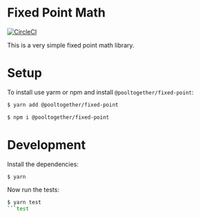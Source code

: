 # Fixed Point Math

[![CircleCI](https://circleci.com/gh/pooltogether/fixed-point.svg?style=svg)](https://circleci.com/gh/pooltogether/fixed-point)

This is a very simple fixed point math library.

# Setup

To install use yarm or npm and install `@pooltogether/fixed-point`:

```sh
$ yarn add @pooltogether/fixed-point
```

```sh
$ npm i @pooltogether/fixed-point
```

# Development

Install the dependencies:

```sh
$ yarn
```

Now run the tests:

```sh
$ yarn test
```test
